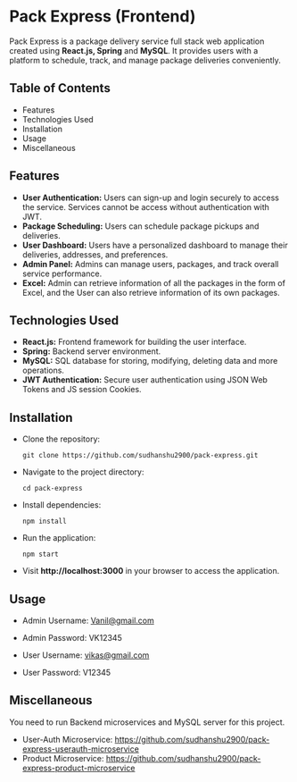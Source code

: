 # Pack Express (Frontend)

Pack Express is a package delivery service full stack web application created using **React.js, Spring** and **MySQL**. It provides users with a platform to schedule, track, and manage package deliveries conveniently.

## Table of Contents

* Features
* Technologies Used
* Installation
* Usage
* Miscellaneous

## Features

* **User Authentication:** Users can sign-up and login securely to access the service. Services cannot be access without authentication with JWT.
* **Package Scheduling:** Users can schedule package pickups and deliveries.
* **User Dashboard:** Users have a personalized dashboard to manage their deliveries, addresses, and preferences.
* **Admin Panel:** Admins can manage users, packages, and track overall service performance.
* **Excel:** Admin can retrieve information of all the packages in the form of Excel, and the User can also retrieve information of its own packages.

## Technologies Used

* **React.js:** Frontend framework for building the user interface.
* **Spring:** Backend server environment.
* **MySQL:** SQL database for storing, modifying, deleting data and more operations.
* **JWT Authentication:** Secure user authentication using JSON Web Tokens and JS session Cookies.

## Installation

* Clone the repository:
  ```
  git clone https://github.com/sudhanshu2900/pack-express.git
  ```
* Navigate to the project directory:
  ```
  cd pack-express
  ```
* Install dependencies:
  ```
  npm install
  ```
* Run the application:
  ```
  npm start
  ```
* Visit **http://localhost:3000** in your browser to access the application.

## Usage

* Admin Username: Vanil@gmail.com
* Admin Password: VK12345

* User Username: vikas@gmail.com
* User Password: V12345

## Miscellaneous

You need to run Backend microservices and MySQL server for this project.
* User-Auth Microservice: https://github.com/sudhanshu2900/pack-express-userauth-microservice
* Product Microservice: https://github.com/sudhanshu2900/pack-express-product-microservice
